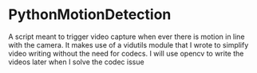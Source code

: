 # PythonMotionDetection
A script meant to trigger video capture when ever there is motion in line with the camera.
It makes use of a vidutils module that I wrote to simplify video writing without the need for codecs. I will use opencv to write the videos later when I solve the codec issue
